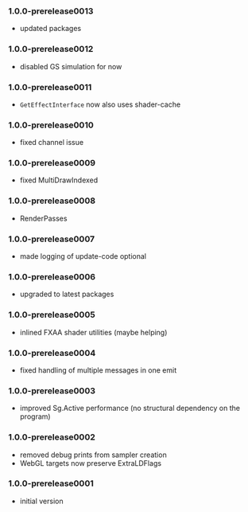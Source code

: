 ### 1.0.0-prerelease0013
* updated packages

### 1.0.0-prerelease0012
* disabled GS simulation for now

### 1.0.0-prerelease0011
* `GetEffectInterface` now also uses shader-cache

### 1.0.0-prerelease0010
* fixed channel issue

### 1.0.0-prerelease0009
* fixed MultiDrawIndexed

### 1.0.0-prerelease0008
* RenderPasses

### 1.0.0-prerelease0007
* made logging of update-code optional

### 1.0.0-prerelease0006
* upgraded to latest packages

### 1.0.0-prerelease0005
* inlined FXAA shader utilities (maybe helping)

### 1.0.0-prerelease0004
* fixed handling of multiple messages in one emit

### 1.0.0-prerelease0003
* improved Sg.Active performance (no structural dependency on the program)

### 1.0.0-prerelease0002
* removed debug prints from sampler creation
* WebGL targets now preserve ExtraLDFlags

### 1.0.0-prerelease0001
* initial version
